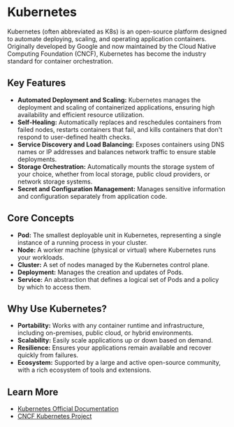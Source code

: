 # Kubernetes

Kubernetes (often abbreviated as K8s) is an open-source platform designed to automate deploying, scaling, and operating application containers. Originally developed by Google and now maintained by the Cloud Native Computing Foundation (CNCF), Kubernetes has become the industry standard for container orchestration.

## Key Features

- **Automated Deployment and Scaling:** Kubernetes manages the deployment and scaling of containerized applications, ensuring high availability and efficient resource utilization.
- **Self-Healing:** Automatically replaces and reschedules containers from failed nodes, restarts containers that fail, and kills containers that don't respond to user-defined health checks.
- **Service Discovery and Load Balancing:** Exposes containers using DNS names or IP addresses and balances network traffic to ensure stable deployments.
- **Storage Orchestration:** Automatically mounts the storage system of your choice, whether from local storage, public cloud providers, or network storage systems.
- **Secret and Configuration Management:** Manages sensitive information and configuration separately from application code.

## Core Concepts

- **Pod:** The smallest deployable unit in Kubernetes, representing a single instance of a running process in your cluster.
- **Node:** A worker machine (physical or virtual) where Kubernetes runs your workloads.
- **Cluster:** A set of nodes managed by the Kubernetes control plane.
- **Deployment:** Manages the creation and updates of Pods.
- **Service:** An abstraction that defines a logical set of Pods and a policy by which to access them.

## Why Use Kubernetes?

- **Portability:** Works with any container runtime and infrastructure, including on-premises, public cloud, or hybrid environments.
- **Scalability:** Easily scale applications up or down based on demand.
- **Resilience:** Ensures your applications remain available and recover quickly from failures.
- **Ecosystem:** Supported by a large and active open-source community, with a rich ecosystem of tools and extensions.

## Learn More

- [Kubernetes Official Documentation](https://kubernetes.io/docs/)
- [CNCF Kubernetes Project](https://www.cncf.io/projects/kubernetes/)
